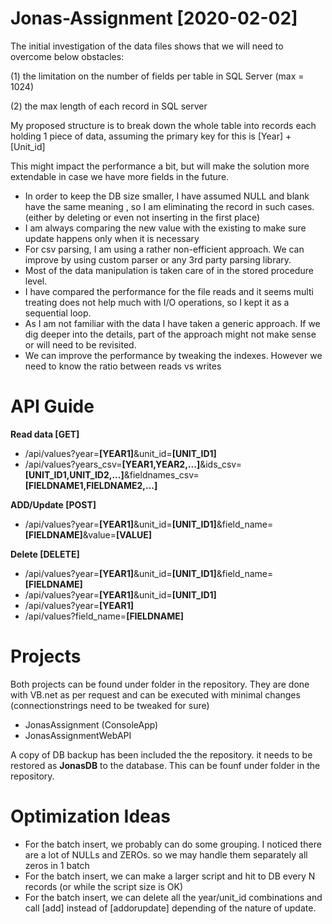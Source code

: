 # Jonas-Assignment [2020-02-02]

The initial investigation of the data files shows that we will need to overcome below obstacles:

(1) the limitation on the number of fields per table in SQL Server (max = 1024)

(2) the max length of each record in SQL server  

 
My proposed structure is to break down the whole table into records each holding 1 piece of data, assuming the primary key for this is [Year] + [Unit_id]

This might impact the performance a bit, but will make the solution more extendable in case we have more fields in the future.


* In order to keep the DB size smaller, I have assumed NULL and blank have the same meaning , so I am eliminating the record in such cases. (either by deleting or even not inserting in the first place)
* I am always comparing the new value with the existing to make sure update happens only when it is necessary
* For csv parsing, I am using a rather non-efficient approach. We can improve by using custom parser or any 3rd party parsing library.
* Most of the data manipulation is taken care of in the stored procedure level.
* I have compared the performance for the file reads and it seems multi treating does not help much with I/O  operations, so I kept it as a sequential loop.
* As I am not familiar with the data I have taken a generic approach. If we dig deeper into the details, part of the approach might not make sense or will need to be revisited.
* We can improve the performance by tweaking the indexes. However we need to know the ratio between reads vs writes

# API Guide 

**Read data [GET]**

* /api/values?year=**[YEAR1]**&unit_id=**[UNIT_ID1]**
* /api/values?years_csv=**[YEAR1,YEAR2,...]**&ids_csv=**[UNIT_ID1,UNIT_ID2,...]**&fieldnames_csv=**[FIELDNAME1,FIELDNAME2,...]**

**ADD/Update  [POST]**

* /api/values?year=**[YEAR1]**&unit_id=**[UNIT_ID1]**&field_name=**[FIELDNAME]**&value=**[VALUE]**

**Delete  [DELETE]**

* /api/values?year=**[YEAR1]**&unit_id=**[UNIT_ID1]**&field_name=**[FIELDNAME]**
* /api/values?year=**[YEAR1]**&unit_id=**[UNIT_ID1]**
* /api/values?year=**[YEAR1]**
* /api/values?field_name=**[FIELDNAME]**

# Projects 

Both projects can be found under <APP> folder in the repository. They are done with VB.net as per request and can be executed with minimal changes
(connectionstrings need to be tweaked for sure)

* JonasAssignment (ConsoleApp) 
* JonasAssignmentWebAPI

A copy of DB backup has been included the the repository. it needs to be restored as **JonasDB** to the database. This can be founf under <DB> folder in the repository. 

# Optimization Ideas
  * For the batch insert, we probably can do some grouping. I noticed there are a lot of NULLs and ZEROs. so we may handle them separately all zeros in 1 batch
  * For the batch insert, we can make a larger script and hit to DB every N records (or while the script size is OK)
  * For the batch insert, we can delete all the year/unit_id combinations and call [add] instead of [addorupdate] depending of the nature of update.

 



